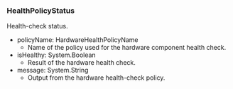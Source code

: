 ### HealthPolicyStatus
Health-check status.

- policyName: HardwareHealthPolicyName
  - Name of the policy used for the hardware component health check.
- isHealthy: System.Boolean
  - Result of the hardware health check.
- message: System.String
  - Output from the hardware health-check policy.

